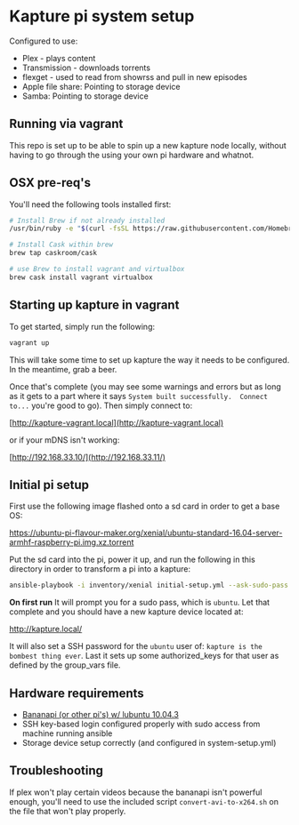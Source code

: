 Kapture pi system setup
=======================

Configured to use:

* Plex - plays content
* Transmission - downloads torrents
* flexget - used to read from showrss and pull in new episodes
* Apple file share: Pointing to storage device
* Samba: Pointing to storage device


Running via vagrant
-------------------

This repo is set up to be able to spin up a new kapture node locally, without having to go through the using your own pi hardware and whatnot.


## OSX pre-req's

You'll need the following tools installed first:

```bash
# Install Brew if not already installed
/usr/bin/ruby -e "$(curl -fsSL https://raw.githubusercontent.com/Homebrew/install/master/install)"

# Install Cask within brew
brew tap caskroom/cask

# use Brew to install vagrant and virtualbox 
brew cask install vagrant virtualbox
``` 

## Starting up kapture in vagrant

To get started, simply run the following:

```bash
vagrant up
```

This will take some time to set up kapture the way it needs to be configured. In the meantime, grab a beer.

Once that's complete (you may see some warnings and errors but as long as it gets to a part where it says `System built successfully.  Connect to...` you're good to go).  Then simply connect to:

[http://kapture-vagrant.local](http://kapture-vagrant.local)

or if your mDNS isn't working:

[http://192.168.33.10/](http://192.168.33.11/)


Initial pi setup
----------------

First use the following image flashed onto a sd card in order to get a base OS:

https://ubuntu-pi-flavour-maker.org/xenial/ubuntu-standard-16.04-server-armhf-raspberry-pi.img.xz.torrent

Put the sd card into the pi, power it up, and run the following in this directory in order to transform a pi into a kapture:


```bash
ansible-playbook -i inventory/xenial initial-setup.yml --ask-sudo-pass
```

**On first run** It will prompt you for a sudo pass, which is ```ubuntu```.  Let that complete and you should have a new kapture device located at:

http://kapture.local/

It will also set a SSH password for the ```ubuntu``` user of: ```kapture is the bombest thing ever```.  Last it sets up some authorized_keys for that user as defined by the group_vars file.


Hardware requirements
---------------------

* [Bananapi (or other pi's) w/ lubuntu 10.04.3](https://drive.google.com/open?id=0BzoTh3Vdt47ffkNUM0J0ZnVXbXljTTBqazZPX3dSaWZ3MGRfTTBUU3F0OWtnd3NBdFhRRlU)
* SSH key-based login configured properly with sudo access from machine running ansible
* Storage device setup correctly (and configured in system-setup.yml)


Troubleshooting
---------------

If plex won't play certain videos because the bananapi isn't powerful enough, you'll need to use the included script ```convert-avi-to-x264.sh``` on the file that won't play properly.
